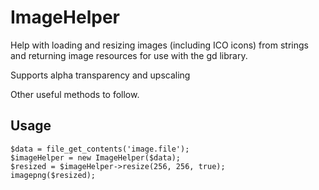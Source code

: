 # ImageHelper

Help with loading and resizing images (including ICO icons) from strings and
returning image resources for use with the gd library.

Supports alpha transparency and upscaling

Other useful methods to follow.

## Usage

```
$data = file_get_contents('image.file');
$imageHelper = new ImageHelper($data);
$resized = $imageHelper->resize(256, 256, true);
imagepng($resized);
```
